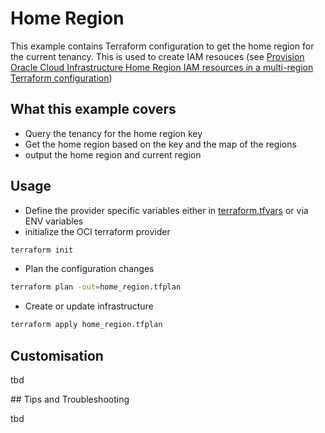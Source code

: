 # Home Region

This example contains Terraform configuration to get the home region for the current tenancy. This is used to create IAM resouces (see [Provision Oracle Cloud Infrastructure Home Region IAM resources in a multi-region Terraform configuration](https://medium.com/oracledevs/provision-oracle-cloud-infrastructure-home-region-iam-resources-in-a-multi-region-terraform-f997a00ae7ed))

## What this example covers

- Query the tenancy for the home region key
- Get the home region based on the key and the map of the regions
- output the home region and current region

## Usage

- Define the provider specific variables either in [terraform.tfvars](terraform.tfvars) or via ENV variables
- initialize the OCI terraform provider

```bash
terraform init
```

- Plan the configuration changes

```bash
terraform plan -out=home_region.tfplan
```

- Create or update infrastructure

```bash
terraform apply home_region.tfplan
```

## Customisation

tbd

## Tips and Troubleshooting

tbd
